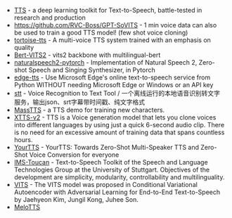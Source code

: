 - [TTS](https://github.com/coqui-ai/TTS) - a deep learning toolkit for Text-to-Speech, battle-tested in research and production
- https://github.com/RVC-Boss/GPT-SoVITS - 1 min voice data can also be used to train a good TTS model! (few shot voice cloning)
- [tortoise-tts](https://github.com/neonbjb/tortoise-tts) - A multi-voice TTS system trained with an emphasis on quality
- [Bert-VITS2](https://github.com/fishaudio/Bert-VITS2) - vits2 backbone with multilingual-bert
- [naturalspeech2-pytorch](https://github.com/lucidrains/naturalspeech2-pytorch) - Implementation of Natural Speech 2, Zero-shot Speech and Singing Synthesizer, in Pytorch
- [edge-tts](https://github.com/rany2/edge-tts) - Use Microsoft Edge's online text-to-speech service from Python WITHOUT needing Microsoft Edge or Windows or an API key
- [stt](https://github.com/jianchang512/stt) - Voice Recognition to Text Tool / 一个离线运行的本地语音识别转文字服务，输出json、srt字幕带时间戳、纯文字格式
- [MassTTS](https://github.com/anyvoiceai/MassTTS) - a TTS demo for training new characters.
- [XTTS-v2](https://huggingface.co/coqui/XTTS-v2) - TTS is a Voice generation model that lets you clone voices into different languages by using just a quick 6-second audio clip. There is no need for an excessive amount of training data that spans countless hours.
- [YourTTS](https://github.com/Edresson/YourTTS) - YourTTS: Towards Zero-Shot Multi-Speaker TTS and Zero-Shot Voice Conversion for everyone
- [IMS-Toucan](https://github.com/DigitalPhonetics/IMS-Toucan) - Text-to-Speech Toolkit of the Speech and Language Technologies Group at the University of Stuttgart. Objectives of the development are simplicity, modularity, controllability and multilinguality.
- [VITS](https://huggingface.co/docs/transformers/model_doc/vits) - The VITS model was proposed in Conditional Variational Autoencoder with Adversarial Learning for End-to-End Text-to-Speech by Jaehyeon Kim, Jungil Kong, Juhee Son.
- [MeloTTS](https://huggingface.co/spaces/mrfakename/MeloTTS)
